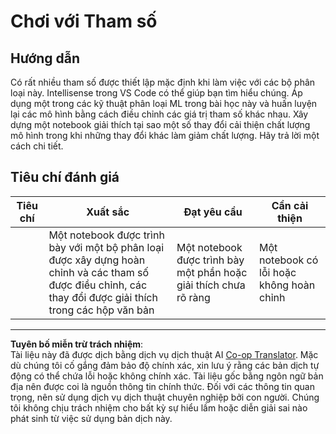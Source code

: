 <!--
CO_OP_TRANSLATOR_METADATA:
{
  "original_hash": "58dfdaf79fb73f7d34b22bdbacf57329",
  "translation_date": "2025-09-05T19:57:35+00:00",
  "source_file": "4-Classification/3-Classifiers-2/assignment.md",
  "language_code": "vi"
}
-->
# Chơi với Tham số

## Hướng dẫn

Có rất nhiều tham số được thiết lập mặc định khi làm việc với các bộ phân loại này. Intellisense trong VS Code có thể giúp bạn tìm hiểu chúng. Áp dụng một trong các kỹ thuật phân loại ML trong bài học này và huấn luyện lại các mô hình bằng cách điều chỉnh các giá trị tham số khác nhau. Xây dựng một notebook giải thích tại sao một số thay đổi cải thiện chất lượng mô hình trong khi những thay đổi khác làm giảm chất lượng. Hãy trả lời một cách chi tiết.

## Tiêu chí đánh giá

| Tiêu chí | Xuất sắc                                                                                                               | Đạt yêu cầu                                           | Cần cải thiện                 |
| -------- | ---------------------------------------------------------------------------------------------------------------------- | ----------------------------------------------------- | ----------------------------- |
|          | Một notebook được trình bày với một bộ phân loại được xây dựng hoàn chỉnh và các tham số được điều chỉnh, các thay đổi được giải thích trong các hộp văn bản | Một notebook được trình bày một phần hoặc giải thích chưa rõ ràng | Một notebook có lỗi hoặc không hoàn chỉnh |

---

**Tuyên bố miễn trừ trách nhiệm**:  
Tài liệu này đã được dịch bằng dịch vụ dịch thuật AI [Co-op Translator](https://github.com/Azure/co-op-translator). Mặc dù chúng tôi cố gắng đảm bảo độ chính xác, xin lưu ý rằng các bản dịch tự động có thể chứa lỗi hoặc không chính xác. Tài liệu gốc bằng ngôn ngữ bản địa nên được coi là nguồn thông tin chính thức. Đối với các thông tin quan trọng, nên sử dụng dịch vụ dịch thuật chuyên nghiệp bởi con người. Chúng tôi không chịu trách nhiệm cho bất kỳ sự hiểu lầm hoặc diễn giải sai nào phát sinh từ việc sử dụng bản dịch này.